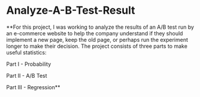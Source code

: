# Analyze-A-B-Test-Result
**For this project, I was working to analyze the results of an A/B test run by an e-commerce website to help the company understand if they should implement a new page, keep the old page, or perhaps run the experiment longer to make their decision.
The project consists of three parts to make useful statistics:


Part I - Probability

Part II - A/B Test

Part III - Regression**
